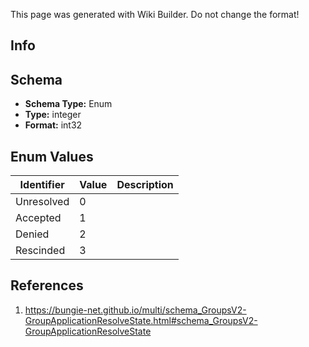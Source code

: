 <span class="wiki-builder">This page was generated with Wiki Builder. Do not change the format!</span>

## Info

## Schema
* **Schema Type:** Enum
* **Type:** integer
* **Format:** int32

## Enum Values
Identifier | Value | Description
---------- | ----- | -----------
Unresolved | 0 | 
Accepted | 1 | 
Denied | 2 | 
Rescinded | 3 | 

## References
1. https://bungie-net.github.io/multi/schema_GroupsV2-GroupApplicationResolveState.html#schema_GroupsV2-GroupApplicationResolveState
